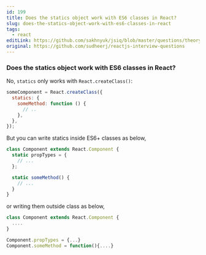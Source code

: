 ```yaml
---
id: 199
title: Does the statics object work with ES6 classes in React?
slug: does-the-statics-object-work-with-es6-classes-in-react
tags:
  - react
editLink: https://github.com/sakhnyuk/jsiq/blob/master/questions/theory/react/199.md
original: https://github.com/sudheerj/reactjs-interview-questions
---
```


### Does the statics object work with ES6 classes in React?

No, `statics` only works with `React.createClass()`:

```javascript
someComponent = React.createClass({
  statics: {
    someMethod: function () {
      // ..
    },
  },
});
```

But you can write statics inside ES6+ classes as below,

```javascript
class Component extends React.Component {
  static propTypes = {
    // ...
  };

  static someMethod() {
    // ...
  }
}
```

or writing them outside class as below,

```javascript
class Component extends React.Component {
  ....
}

Component.propTypes = {...}
Component.someMethod = function(){....}
```